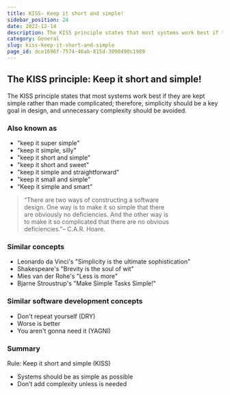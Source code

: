 ```yaml
---
title: KISS- Keep it short and simple!
sidebar_position: 24
date: 2022-12-14
description: The KISS principle states that most systems work best if they are kept simple rather than made complicated; therefore, simplicity should be a key goal in design, and unnecessary complexity should be avoided.
category: General
slug: kiss-keep-it-short-and-simple
page_id: dce1696f-7574-46ab-815d-3090490c1989
---
```




## The KISS principle: Keep it short and simple!


The KISS principle states that most systems work best if they are kept simple rather than made complicated; therefore, simplicity should be a key goal in design, and unnecessary complexity should be avoided.


### Also known as

- "keep it super simple"
- "keep it simple, silly"
- "keep it short and simple"
- "keep it short and sweet"
- "keep it simple and straightforward"
- "keep it small and simple"
- “Keep it simple and smart”

> “There are two ways of constructing a software  
> design. One way is to make it so simple that there  
> are obviously no deficiencies. And the other way is  
> to make it so complicated that there are no obvious  
> deficiencies.”– C.A.R. Hoare.


### Similar concepts

- Leonardo da Vinci's "Simplicity is the ultimate sophistication"
- Shakespeare's "Brevity is the soul of wit"
- Mies van der Rohe's "Less is more"
- Bjarne Stroustrup's "Make Simple Tasks Simple!"

### Similar software development concepts

- Don't repeat yourself (DRY)
- Worse is better
- You aren't gonna need it (YAGNI)

### Summary


Rule: Keep it short and simple (KISS)

- Systems should be as simple as possible
- Don’t add complexity unless is needed
